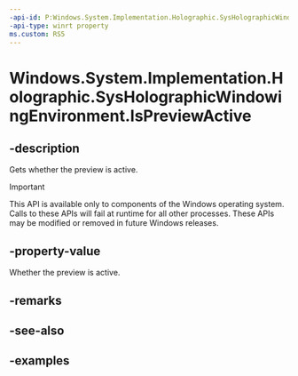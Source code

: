 ```yaml
---
-api-id: P:Windows.System.Implementation.Holographic.SysHolographicWindowingEnvironment.IsPreviewActive
-api-type: winrt property
ms.custom: RS5
---
```


<!-- Property syntax.
public bool IsPreviewActive { get;  set; }
-->

# Windows.System.Implementation.Holographic.SysHolographicWindowingEnvironment.IsPreviewActive

## -description
Gets whether the preview is active.

> [!IMPORTANT]
> This API is available only to components of the Windows operating system.  Calls to these APIs will fail at runtime for all other processes.  These APIs may be modified or removed in future Windows releases.

## -property-value
Whether the preview is active.

## -remarks

## -see-also

## -examples


